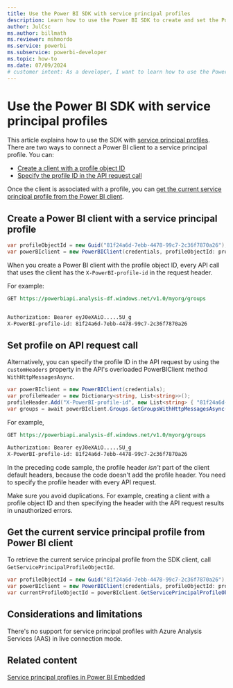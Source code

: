 ```yaml
---
title: Use the Power BI SDK with service principal profiles
description: Learn how to use the Power BI SDK to create and set the Power BI client when using a service principal profile.
author: JulCsc
ms.author: billmath
ms.reviewer: mshmordo
ms.service: powerbi
ms.subservice: powerbi-developer
ms.topic: how-to
ms.date: 07/09/2024
# customer intent: As a developer, I want to learn how to use the Power BI SDK with service principal profiles so I can create and set the Power BI client when using a service principal profile.
---
```


# Use the Power BI SDK with service principal profiles

This article explains how to use the SDK with [service principal profiles](embed-multi-tenancy.md).
There are two ways to connect a Power BI client to a service principal profile. You can:

* [Create a client with a profile object ID](#create-a-power-bi-client-with-a-service-principal-profile)
* [Specify the profile ID in the API request call](#set-profile-on-api-request-call)

Once the client is associated with a profile, you can [get the current service principal profile from the Power BI client](#get-the-current-service-principal-profile-from-power-bi-client).

## Create a Power BI client with a service principal profile

```csharp
var profileObjectId = new Guid("81f24a6d-7ebb-4478-99c7-2c36f7870a26"); 
var powerBIclient = new PowerBIClient(credentials, profileObjectId: profileObjectId);
```

When you create a Power BI client with the profile object ID, every API call that uses the client has the `X-PowerBI-profile-id` in the request header.

For example:

```rest
GET https://powerbiapi.analysis-df.windows.net/v1.0/myorg/groups


Authorization: Bearer eyJ0eXAiO.....5U_g
X-PowerBI-profile-id: 81f24a6d-7ebb-4478-99c7-2c36f7870a26
```

## Set profile on API request call

Alternatively, you can specify the profile ID in the API request by using the `customHeaders` property in the API's overloaded PowerBIClient method `WithHttpMessagesAsync`.

```csharp
var powerBIclient = new PowerBIClient(credentials); 
var profileHeader = new Dictionary<string, List<string>>(); 
profileHeader.Add("X-PowerBI-profile-id", new List<string> { "81f24a6d-7ebb-4478-99c7-2c36f7870a26" }); 
var groups = await powerBIclient.Groups.GetGroupsWithHttpMessagesAsync(customHeaders: profileHeader); 
```

For example,

```rest
GET https://powerbiapi.analysis-df.windows.net/v1.0/myorg/groups 

Authorization: Bearer eyJ0eXAiO.....5U_g 
X-PowerBI-profile-id: 81f24a6d-7ebb-4478-99c7-2c36f7870a26 
```

In the preceding code sample, the profile header *isn't* part of the client default headers, because the code doesn't add the profile header. You need to specify the profile header with every API request.

Make sure you avoid duplications. For example, creating a client with a profile object ID and then specifying the header with the API request results in unauthorized errors.  

## Get the current service principal profile from Power BI client

To retrieve the current service principal profile from the SDK client, call `GetServicePrincipalProfileObjectId`.

```csharp
var profileObjectId = new Guid("81f24a6d-7ebb-4478-99c7-2c36f7870a26"); 
var powerBIclient = new PowerBIClient(credentials, profileObjectId: profileObjectId); 
var currentProfileObjectId = powerBIclient.GetServicePrincipalProfileObjectId(); 
```

## Considerations and limitations

There's no support for service principal profiles with Azure Analysis Services (AAS) in live connection mode.

## Related content

[Service principal profiles in Power BI Embedded](embed-multi-tenancy.md)
